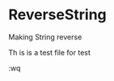 # ReverseString
Making String reverse

Th is is a test file for test


























:wq


  
